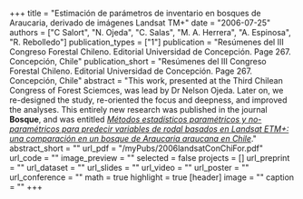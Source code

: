 +++
title = "Estimación de parámetros de inventario en bosques de Araucaria, derivado de imágenes Landsat TM+"
date = "2006-07-25"
authors = ["C Salort", "N. Ojeda", "C. Salas", "M. A. Herrera", "A. Espinosa", "R. Rebolledo"]
publication_types = ["1"]
publication = "Resúmenes del III Congreso Forestal Chileno.  Editorial Universidad de Concepción. Page 267. Concepción, Chile"
publication_short = "Resúmenes del III Congreso Forestal Chileno.  Editorial Universidad de Concepción. Page 267. Concepción, Chile"
abstract = "This work, presented at the Third Chilean Congress of Forest Sciemces, was lead by Dr Nelson Ojeda. Later on, we re-designed the study, re-oriented the focus and deepness, and improved the analyses. This entirely new research was published in the journal **Bosque**, and was entitled [*Métodos estadísticos paramétricos y no-paramétricos para predecir variables de rodal basados en Landsat ETM+: una comparación en un bosque de Araucaria araucana en Chile*](https://eljatib.com/publication/2010-09-15_metodos_estadisticos/)."
abstract_short = ""
url_pdf = "/myPubs/2006landsatConChiFor.pdf"
url_code = ""
image_preview = ""
selected = false
projects = []
url_preprint = ""
url_dataset = ""
url_slides = ""
url_video = ""
url_poster = ""
url_conference = ""
math = true
highlight = true
[header]
image = ""
caption = ""
+++
